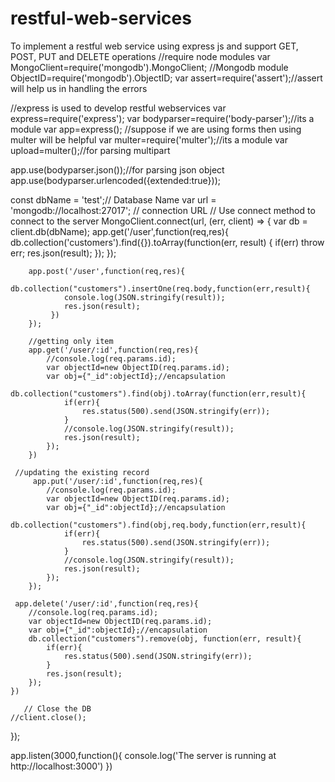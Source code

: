 # restful-web-services
To implement a restful web service using express js and support GET, POST, PUT and DELETE operations
//require node modules
var MongoClient=require('mongodb').MongoClient; //Mongodb module
ObjectID=require('mongodb').ObjectID;
var assert=require('assert');//assert will help us in handling the errors

//express is used to develop restful webservices
var express=require('express');
var bodyparser=require('body-parser');//its a module
var app=express();
//suppose if we are using forms then using multer will be helpful
var multer=require('multer');//its a module
var upload=multer();//for parsing multipart

app.use(bodyparser.json());//for parsing json object
app.use(bodyparser.urlencoded({extended:true}));


const dbName = 'test';// Database Name
var url = 'mongodb://localhost:27017'; // connection URL
// Use connect method to connect to the server
       MongoClient.connect(url, (err, client) => {
       var db = client.db(dbName);
       app.get('/user',function(req,res){ 
           db.collection('customers').find({}).toArray(function(err, result) {
                if(err) throw err;
                res.json(result);
            });
       });
        


        app.post('/user',function(req,res){
             db.collection("customers").insertOne(req.body,function(err,result){
                console.log(JSON.stringify(result));
                res.json(result);
             })
        });
        
        //getting only item
        app.get('/user/:id',function(req,res){
            //console.log(req.params.id);
            var objectId=new ObjectID(req.params.id);
            var obj={"_id":objectId};//encapsulation
            db.collection("customers").find(obj).toArray(function(err,result){
                if(err){
                    res.status(500).send(JSON.stringify(err));
                }
                //console.log(JSON.stringify(result));
                res.json(result);
            });
        })

     //updating the existing record
         app.put('/user/:id',function(req,res){
            //console.log(req.params.id);
            var objectId=new ObjectID(req.params.id);
            var obj={"_id":objectId};//encapsulation
            db.collection("customers").find(obj,req.body,function(err,result){
                if(err){
                    res.status(500).send(JSON.stringify(err));
                }
                //console.log(JSON.stringify(result));
                res.json(result);
            });
        });

     app.delete('/user/:id',function(req,res){
        //console.log(req.params.id);
        var objectId=new ObjectID(req.params.id);
        var obj={"_id":objectId};//encapsulation
        db.collection("customers").remove(obj, function(err, result){
            if(err){
                res.status(500).send(JSON.stringify(err));
            }
            res.json(result);
        });
    })

       // Close the DB
    //client.close();
});

    
app.listen(3000,function(){
    console.log('The server is running at http://localhost:3000')
})
 
   
